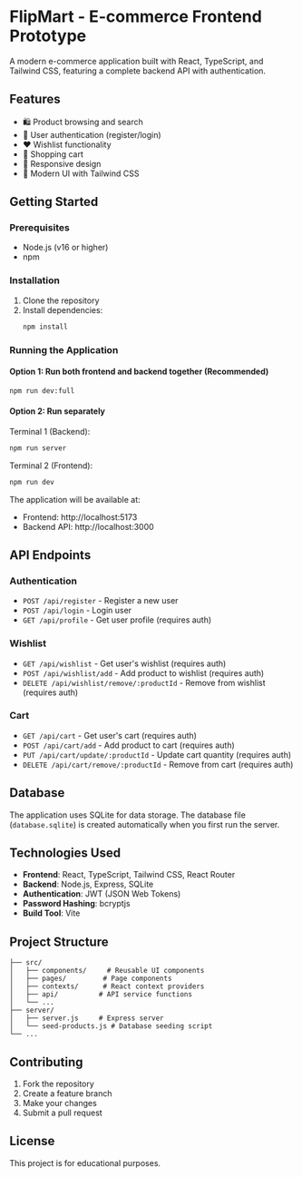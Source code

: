 # FlipMart - E-commerce Frontend Prototype

A modern e-commerce application built with React, TypeScript, and Tailwind CSS, featuring a complete backend API with authentication.

## Features

- 🛍️ Product browsing and search
- 🔐 User authentication (register/login)
- ❤️ Wishlist functionality
- 🛒 Shopping cart
- 📱 Responsive design
- 🎨 Modern UI with Tailwind CSS

## Getting Started

### Prerequisites

- Node.js (v16 or higher)
- npm

### Installation

1. Clone the repository
2. Install dependencies:
   ```bash
   npm install
   ```

### Running the Application

#### Option 1: Run both frontend and backend together (Recommended)
```bash
npm run dev:full
```

#### Option 2: Run separately
Terminal 1 (Backend):
```bash
npm run server
```

Terminal 2 (Frontend):
```bash
npm run dev
```

The application will be available at:
- Frontend: http://localhost:5173
- Backend API: http://localhost:3000

## API Endpoints

### Authentication
- `POST /api/register` - Register a new user
- `POST /api/login` - Login user
- `GET /api/profile` - Get user profile (requires auth)

### Wishlist
- `GET /api/wishlist` - Get user's wishlist (requires auth)
- `POST /api/wishlist/add` - Add product to wishlist (requires auth)
- `DELETE /api/wishlist/remove/:productId` - Remove from wishlist (requires auth)

### Cart
- `GET /api/cart` - Get user's cart (requires auth)
- `POST /api/cart/add` - Add product to cart (requires auth)
- `PUT /api/cart/update/:productId` - Update cart quantity (requires auth)
- `DELETE /api/cart/remove/:productId` - Remove from cart (requires auth)

## Database

The application uses SQLite for data storage. The database file (`database.sqlite`) is created automatically when you first run the server.

## Technologies Used

- **Frontend**: React, TypeScript, Tailwind CSS, React Router
- **Backend**: Node.js, Express, SQLite
- **Authentication**: JWT (JSON Web Tokens)
- **Password Hashing**: bcryptjs
- **Build Tool**: Vite

## Project Structure

```
├── src/
│   ├── components/     # Reusable UI components
│   ├── pages/         # Page components
│   ├── contexts/      # React context providers
│   ├── api/          # API service functions
│   └── ...
├── server/
│   ├── server.js     # Express server
│   └── seed-products.js # Database seeding script
└── ...
```

## Contributing

1. Fork the repository
2. Create a feature branch
3. Make your changes
4. Submit a pull request

## License

This project is for educational purposes.